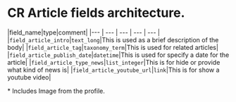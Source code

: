 # CR Article fields architecture.

|field_name|type|comment|
|--- | --- | --- | --- | --- |
|`field_article_intro`|`text_long`|This is used as a brief description of the body|
|`field_article_tag`|`taxonomy_term`|This is used for related articles|
|`field_article_publish_date`|`datetime`|This is used for specify a date for the article|
|`field_article_type_news`|`list_integer`|This is for hide or provide what kind of news is|
|`field_article_youtube_url`|`link`|This is for show a youtube video|

\* Includes Image from the profile.
